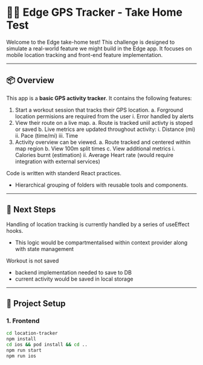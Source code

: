 # 🏃‍♂️ Edge GPS Tracker - Take Home Test

Welcome to the Edge take-home test! This challenge is designed to simulate a real-world feature we might build in the
Edge app. It focuses on mobile location tracking and front-end feature implementation.

---

## 📦 Overview

This app is a **basic GPS activity tracker**. It contains the following features:

1. Start a workout session that tracks their GPS location.
   a. Forground location permisions are required from the user
     i. Error handled by alerts
2. View their route on a live map.
   a. Route is tracked uniil activty is stoped or saved
   b. Live metrics are updated throughout activity:
     i. Distance (mi)
     ii. Pace (time/mi)
     iii. Time
3. Activity overview can be viewed.
   a. Route tracked and centered within map region
   b. View 100m split times
   c. View additional metrics
     i. Calories burnt (estimation)
     ii. Average Heart rate (would require integration with external services)

Code is written with standerd React practices.
- Hierarchical grouping of folders with reusable tools and components.

---

## 🚀 Next Steps

Handling of location tracking is currently handled by a series of useEffect hooks. 
- This logic would be compartmentalised within context provider along with state management

Workout is not saved
- backend implementation needed to save to DB
- current activity would be saved in local storage

---

## 🧪 Project Setup

### 1. Frontend

```bash
cd location-tracker 
npm install
cd ios && pod install && cd ..
npm run start
npm run ios
```
